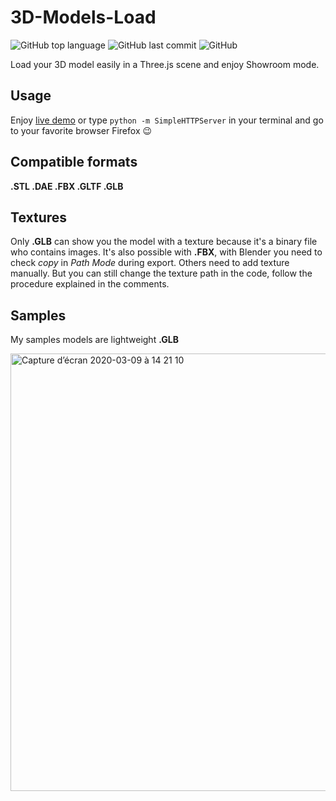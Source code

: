 # 3D-Models-Load

![GitHub top language](https://img.shields.io/github/languages/top/sboez/3D-Models-Load) ![GitHub last commit](https://img.shields.io/github/last-commit/sboez/3D-Models-Load) ![GitHub](https://img.shields.io/badge/completion-100%25-blueviolet)

Load your 3D model easily in a Three.js scene and enjoy Showroom mode.

## Usage

Enjoy [live demo](https://sboez.github.io/3D-Models-Load/) or type `python -m SimpleHTTPServer` in your terminal and go to your favorite browser Firefox :wink:

## Compatible formats

**.STL .DAE .FBX .GLTF .GLB**

## Textures

Only **.GLB** can show you the model with a texture because it's a binary file who contains images. It's also possible with **.FBX**, with Blender you need to check *copy* in *Path Mode* during export.
Others need to add texture manually. But you can still change the texture path in the code, follow the procedure explained in the comments.

## Samples

My samples models are lightweight **.GLB**

[<img width="700" alt="Capture d’écran 2020-03-09 à 14 21 10" src="https://user-images.githubusercontent.com/23494780/76219808-b2fdc700-6216-11ea-974f-99a0076f6cf3.png">](https://sboez.github.io/3D-Models-Load/)

